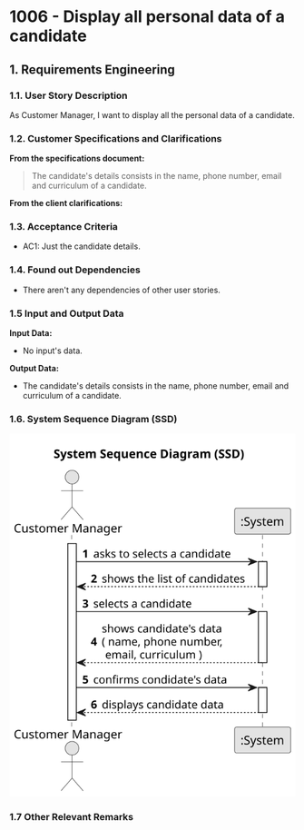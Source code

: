 # 1006 - Display all personal data of a candidate


## 1. Requirements Engineering

### 1.1. User Story Description

As Customer Manager, I want to display all the personal data of a candidate.

### 1.2. Customer Specifications and Clarifications 

**From the specifications document:**

> The candidate's details consists in the name, phone number, email and curriculum of a candidate.

**From the client clarifications:**

### 1.3. Acceptance Criteria

* AC1: Just the candidate details.

### 1.4. Found out Dependencies

* There aren't any dependencies of other user stories.
### 1.5 Input and Output Data

**Input Data:**

* No input's data.

**Output Data:**

* The candidate's details consists in the name, phone number, email and curriculum of a candidate.


### 1.6. System Sequence Diagram (SSD)

![System Sequence Diagram](1006-system-sequence-diagram.svg)

### 1.7 Other Relevant Remarks

